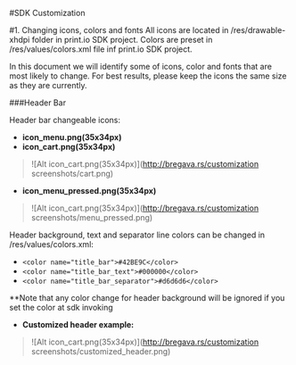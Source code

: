 #SDK Customization

#1. Changing icons, colors and fonts
All icons are located in /res/drawable-xhdpi folder in print.io SDK project.
Colors are preset in /res/values/colors.xml file inf print.io SDK project.

In this document we will identify some of icons, color and fonts that are most likely to change.
For best results, please keep the icons the same size as they are currently.

###Header Bar

Header bar changeable icons:

 - **icon\_menu.png(35x34px)**
 - **icon\_cart.png(35x34px)**
>![Alt icon_cart.png(35x34px)](http://bregava.rs/customization screenshots/cart.png)


 - **icon\_menu\_pressed.png(35x34px)**
>![Alt icon_cart.png(35x34px)](http://bregava.rs/customization screenshots/menu_pressed.png)

Header background, text and separator line colors can be changed in /res/values/colors.xml:
 - `<color name="title_bar">#42BE9C</color>`
 - `<color name="title_bar_text">#000000</color>`
 - `<color name="title_bar_separator">#d6d6d6</color>`

\*\*Note that any color change for header background will be ignored if you set the color at sdk invoking


 - **Customized header example:**

>![Alt icon_cart.png(35x34px)](http://bregava.rs/customization screenshots/customized_header.png)
